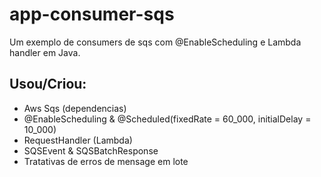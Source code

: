# app-consumer-sqs
Um exemplo de consumers de sqs com @EnableScheduling e Lambda handler em Java.

## Usou/Criou:
- Aws Sqs (dependencias)
- @EnableScheduling & @Scheduled(fixedRate = 60_000, initialDelay = 10_000)
- RequestHandler (Lambda)
- SQSEvent & SQSBatchResponse
- Tratativas de erros de mensage em lote
